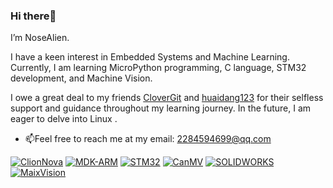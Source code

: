 ### Hi there👋

I’m NoseAlien.

I have a keen interest in Embedded Systems and Machine Learning. Currently, I am learning MicroPython programming, C language, STM32 development, and Machine Vision.

I owe a great deal to my friends [CloverGit](https://github.com/CloverGit) and [huaidang123](https://github.com/huaidang123) for their selfless support and guidance throughout my learning journey. In the future, I am eager to delve into Linux .

- 📫Feel free to reach me at my email: 2284594699@qq.com

[![ClionNova](https://img.shields.io/badge/-Clion_Nova-7955c6?style=flat-square&logo=CLion&logoColor=white)](https://www.jetbrains.com/)
[![MDK-ARM](https://img.shields.io/badge/MDK--ARM-39457E?style=flat-square&logo=arm&logoColor=white)](https://www.keil.com/mdk5/)
[![STM32](https://img.shields.io/badge/STM32-03234B?style=flat-square&logo=stmicroelectronics&logoColor=white)](https://www.st.com/en/microcontrollers-microprocessors/stm32-32-bit-arm-cortex-mcus.html)
[![CanMV](https://img.shields.io/badge/CanMV-FF6F00?style=flat-square&logo=python&logoColor=white)](https://canmv.ai/)
[![SOLIDWORKS](https://img.shields.io/badge/SOLIDWORKS_2025-C00000?style=flat-square&logo=dassaultsystemes&logoColor=white)](https://www.solidworks.com/)
[![MaixVision](https://img.shields.io/badge/MaixVision-009688?style=flat-square&logo=sipeed&logoColor=white)](https://maixvision.sipeed.com/)
